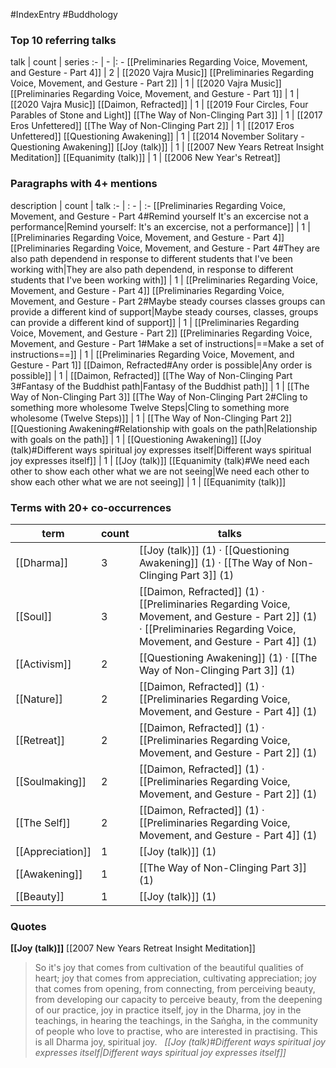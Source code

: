 #IndexEntry #Buddhology

### Top 10 referring talks
talk | count | series
:- | - |: -
[[Preliminaries Regarding Voice, Movement, and Gesture - Part 4]] | 2 | [[2020 Vajra Music]]
[[Preliminaries Regarding Voice, Movement, and Gesture - Part 2]] | 1 | [[2020 Vajra Music]]
[[Preliminaries Regarding Voice, Movement, and Gesture - Part 1]] | 1 | [[2020 Vajra Music]]
[[Daimon, Refracted]] | 1 | [[2019 Four Circles, Four Parables of Stone and Light]]
[[The Way of Non-Clinging Part 3]] | 1 | [[2017 Eros Unfettered]]
[[The Way of Non-Clinging Part 2]] | 1 | [[2017 Eros Unfettered]]
[[Questioning Awakening]] | 1 | [[2014 November Solitary - Questioning Awakening]]
[[Joy (talk)]] | 1 | [[2007 New Years Retreat Insight Meditation]]
[[Equanimity (talk)]] | 1 | [[2006 New Year's Retreat]]

### Paragraphs with 4+ mentions
description | count | talk
:- | : - | :-
[[Preliminaries Regarding Voice, Movement, and Gesture - Part 4#Remind yourself It's an excercise not a performance\|Remind yourself: It's an excercise, not a performance]] | 1 | [[Preliminaries Regarding Voice, Movement, and Gesture - Part 4]]
[[Preliminaries Regarding Voice, Movement, and Gesture - Part 4#They are also path dependend in response to different students that I've been working with\|They are also path dependend, in response to different students that I've been working with]] | 1 | [[Preliminaries Regarding Voice, Movement, and Gesture - Part 4]]
[[Preliminaries Regarding Voice, Movement, and Gesture - Part 2#Maybe steady courses classes groups can provide a different kind of support\|Maybe steady courses, classes, groups can provide a different kind of support]] | 1 | [[Preliminaries Regarding Voice, Movement, and Gesture - Part 2]]
[[Preliminaries Regarding Voice, Movement, and Gesture - Part 1#Make a set of instructions\|==Make a set of instructions==]] | 1 | [[Preliminaries Regarding Voice, Movement, and Gesture - Part 1]]
[[Daimon, Refracted#Any order is possible\|Any order is possible]] | 1 | [[Daimon, Refracted]]
[[The Way of Non-Clinging Part 3#Fantasy of the Buddhist path\|Fantasy of the Buddhist path]] | 1 | [[The Way of Non-Clinging Part 3]]
[[The Way of Non-Clinging Part 2#Cling to something more wholesome Twelve Steps\|Cling to something more wholesome (Twelve Steps)]] | 1 | [[The Way of Non-Clinging Part 2]]
[[Questioning Awakening#Relationship with goals on the path\|Relationship with goals on the path]] | 1 | [[Questioning Awakening]]
[[Joy (talk)#Different ways spiritual joy expresses itself\|Different ways spiritual joy expresses itself]] | 1 | [[Joy (talk)]]
[[Equanimity (talk)#We need each other to show each other what we are not seeing\|We need each other to show each other what we are not seeing]] | 1 | [[Equanimity (talk)]]

### Terms with 20+ co-occurrences
term | count | talks
-|-|-
[[Dharma]] | 3 | <span class="counts">[[Joy (talk)]] (1) · [[Questioning Awakening]] (1) · [[The Way of Non-Clinging Part 3]] (1)</span> 
[[Soul]] | 3 | <span class="counts">[[Daimon, Refracted]] (1) · [[Preliminaries Regarding Voice, Movement, and Gesture - Part 2]] (1) · [[Preliminaries Regarding Voice, Movement, and Gesture - Part 4]] (1)</span> 
[[Activism]] | 2 | <span class="counts">[[Questioning Awakening]] (1) · [[The Way of Non-Clinging Part 3]] (1)</span> 
[[Nature]] | 2 | <span class="counts">[[Daimon, Refracted]] (1) · [[Preliminaries Regarding Voice, Movement, and Gesture - Part 4]] (1)</span> 
[[Retreat]] | 2 | <span class="counts">[[Daimon, Refracted]] (1) · [[Preliminaries Regarding Voice, Movement, and Gesture - Part 2]] (1)</span> 
[[Soulmaking]] | 2 | <span class="counts">[[Daimon, Refracted]] (1) · [[Preliminaries Regarding Voice, Movement, and Gesture - Part 2]] (1)</span> 
[[The Self]] | 2 | <span class="counts">[[Daimon, Refracted]] (1) · [[Preliminaries Regarding Voice, Movement, and Gesture - Part 4]] (1)</span> 
[[Appreciation]] | 1 | <span class="counts">[[Joy (talk)]] (1)</span> 
[[Awakening]] | 1 | <span class="counts">[[The Way of Non-Clinging Part 3]] (1)</span> 
[[Beauty]] | 1 | <span class="counts">[[Joy (talk)]] (1)</span> 

### Quotes
**[[Joy (talk)]]**
<span class="counts">[[2007 New Years Retreat Insight Meditation]]</span>
> So it's joy that comes from cultivation of the beautiful qualities of heart; joy that comes from appreciation, cultivating appreciation; joy that comes from opening, from connecting, from perceiving beauty, from developing our capacity to perceive beauty, from the deepening of our practice, joy in practice itself, joy in the Dharma, joy in the teachings, in hearing the teachings, in the Saṅgha, in the community of people who love to practise, who are interested in practising. This is all Dharma joy, spiritual joy. &nbsp;&nbsp;<span class="counts">_[[Joy (talk)#Different ways spiritual joy expresses itself|Different ways spiritual joy expresses itself]]_</span>


